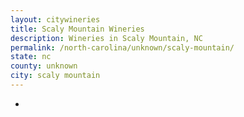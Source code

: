 ```yaml
---
layout: citywineries
title: Scaly Mountain Wineries
description: Wineries in Scaly Mountain, NC
permalink: /north-carolina/unknown/scaly-mountain/
state: nc
county: unknown
city: scaly mountain
---
```

-
